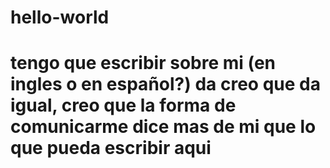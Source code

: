 # hello-world
# tengo que escribir sobre mi (en ingles o en español?) da creo que da igual, creo que la forma de comunicarme dice mas de mi que lo que pueda escribir aqui 
